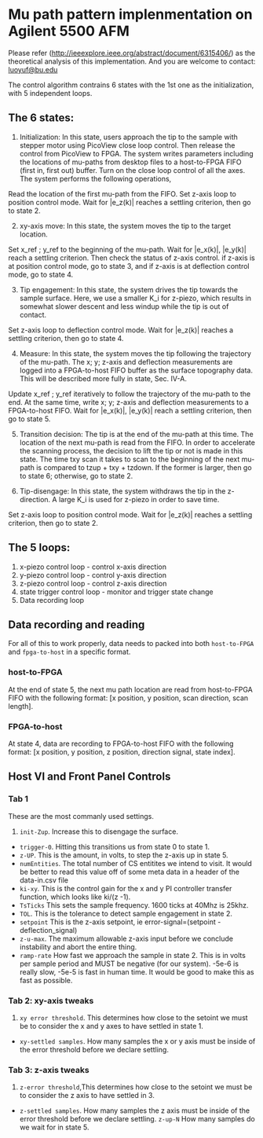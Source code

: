 # Mu path pattern implenmentation on Agilent 5500 AFM


Please refer (http://ieeexplore.ieee.org/abstract/document/6315406/) as the theoretical analysis of this implementation. And you are welcome to contact: luoyuf@bu.edu 

The control algorithm contrains 6 states with the 1st one as the initialization, with 5 independent loops.

## The 6 states:

1. Initialization: In this state, users approach the tip to the sample with stepper motor using PicoView close loop control. Then release the control from PicoView to FPGA. The system writes parameters including the locations of mu-paths from desktop files to a host-to-FPGA FIFO (first in, first out) buffer. Turn on the close loop control of all the axes. The system performs the following operations,

Read the location of the first mu-path from the FIFO.
Set z-axis loop to position control mode.
Wait for |e_z(k)| reaches a settling criterion, then go to state 2.

2. xy-axis move: In this state, the system moves the tip to the target location.

Set x_ref ; y_ref to the beginning of the mu-path.
Wait for |e_x(k)|, |e_y(k)| reach a settling criterion. Then check the status of z-axis control. if z-axis is at position control mode, go to state 3, and if z-axis is at deflection control mode, go to state 4.

3. Tip engagement: In this state, the system drives the tip towards the sample surface. Here, we use a smaller K_i for z-piezo, which results in somewhat slower descent and less windup while the tip is out of contact.

Set z-axis loop to deflection control mode.
Wait for |e_z(k)| reaches a settling criterion, then go to state 4.

4. Measure: In this state, the system moves the tip following the trajectory of the mu-path. The x; y; z-axis and deflection measurements are logged into a FPGA-to-host FIFO buffer as the surface topography data. This will be described more fully in state, Sec. IV-A.

Update x_ref ; y_ref iteratively to follow the trajectory of the mu-path to the end. At the same time, write x; y; z-axis and deflection measurements to a FPGA-to-host FIFO.
Wait for |e_x(k)|, |e_y(k)| reach a settling criterion, then go to state 5.

5. Transition decision: The tip is at the end of the mu-path at this time. The location of the next mu-path is read from the FIFO. In order to accelerate the scanning process, the decision to lift the tip or not is made in this state. The time txy scan it takes to scan to the beginning of the next mu-path is compared to tzup + txy + tzdown. If the former is larger, then go to state 6; otherwise, go to
state 2.

6. Tip-disengage: In this state, the system withdraws the tip in the z-direction. A large K_i is used for z-piezo in order to save time.

Set z-axis loop to position control mode.
Wait for |e_z(k)| reaches a settling criterion, then go to state 2.


## The 5 loops:

1. x-piezo control loop  - control x-axis direction
2. y-piezo control loop  - control y-axis direction
3. z-piezo control loop  - control z-axis direction
4. state trigger control loop  - monitor and trigger state change
5. Data recording loop

## Data recording and reading
For all of this to work properly, data needs to packed into both `host-to-FPGA` and `fpga-to-host` in a specific format.

### host-to-FPGA
At the end of state 5, the next mu path location are read from host-to-FPGA FIFO with the following format:
[x position, y position, scan direction, scan length].

### FPGA-to-host
At state 4, data are recording to FPGA-to-host FIFO with the following format:
[x position, y position, z position, direction signal, state index].


## Host VI and Front Panel Controls

### Tab 1
These are the most commanly used settings.
1. `init-Zup`. Increase this to disengage the surface.
* `trigger-0`. Hitting this transitions us from state 0 to state 1.
* `z-UP`. This is the amount, in volts, to step the z-axis up in state 5. 
* `numEntities`. The total number of CS entitites we intend to visit. It would be better to read this value off of some meta data in a header of the data-in.csv file
* `ki-xy`. This is the control gain for the x and y PI controller transfer function, which looks like ki/(z -1). 
* `TsTicks` This sets the sample frequency. 1600 ticks at 40Mhz is 25khz.
* `TOL`. This is the tolerance to detect sample engagement in state 2.
* `setpoint` This is the z-axis setpoint, ie error-signal=(setpoint - deflection_signal)
* `z-u-max`. The maximum allowable z-axis input before we conclude instability and abort the entire thing. 
* `ramp-rate` How fast we approach the sample in state 2. This is in volts per sample period and MUST be negative (for our system). -5e-6 is really slow, -5e-5 is fast in human time. It would be good to make this as fast as possible. 

### Tab 2: xy-axis tweaks
1. `xy error threshold`. This determines how close to the setoint we must be to consider the x and y axes to have settled in state 1. 
* `xy-settled samples`. How many samples the x or y axis must be inside of the error threshold before we declare settling.

### Tab 3: z-axis tweaks
1. `z-error threshold`,This determines how close to the setoint we must be to consider the z axis to have settled in 3.
* `z-settled samples`. How many samples the z  axis must be inside of the error threshold before we declare settling. 
`z-up-N` How many samples do we wait for in state 5.



